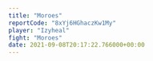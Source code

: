 ```yaml
---
title: "Moroes"
reportCode: "8xYj6HGhaczKw1My"
player: "Izyheal"
fight: "Moroes"
date: 2021-09-08T20:17:22.766000+00:00
---
```

